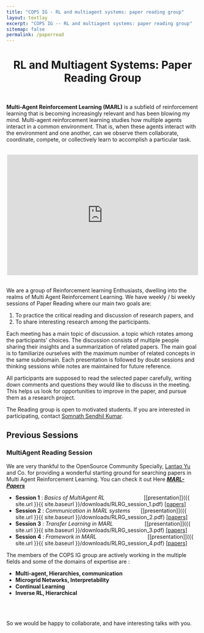 ```yaml
---
title: "COPS IG - RL and multiagent systems: paper reading group"
layout: textlay
excerpt: "COPS IG -- RL and multiagent systems: paper reading group"
sitemap: false
permalink: /paperread
---
```


<h1 align="center"> RL and Multiagent Systems: Paper Reading Group</h1>

<br>

**Multi-Agent Reinforcement Learning (MARL)** is a subfield of reinforcement learning that is becoming increasingly relevant and has been blowing my mind. Multi-agent reinforcement learning studies how multiple agents interact in a common environment. That is, when these agents interact with the environment and one another, can we observe them collaborate, coordinate, compete, or collectively learn to accomplish a particular task.

<br>

<div align="center"><iframe width="500" height="315" src="https://www.youtube.com/embed/kopoLzvh5jY" title="YouTube video player" frameborder="0" allow="accelerometer; autoplay; clipboard-write; encrypted-media; gyroscope; picture-in-picture" allowfullscreen> </iframe></div>
<br>

We are a group of Reinforcement learning Enthusiasts, dwelling into the realms of Multi Agent Reinforcement Learning.
We have weekly / bi weekly sessions of Paper Reading where our main two goals are:


1. To practice the critical reading and discussion of research papers, and
2. To share interesting research among the participants.

Each meeting has a main topic of discussion. a topic which rotates among the participants' choices. The discussion consists of multiple people sharing their insights and a summarization of related papers. The main goal is to familiarize ourselves with the maximum number of related concepts in the same subdomain. Each presentation is followed by doubt sessions and thinking sessions while notes are maintained for future reference.

All participants are supposed to read the selected paper carefully, writing down comments and questions they would like to discuss in the meeting. This helps us look for opportunities to improve in the paper, and pursue them as a research project.

The Reading group  is open to motivated students.
If you are interested in participating, contact [Somnath Sendhil Kumar](https://hex-plex.github.io/).

## Previous Sessions
### MultiAgent Reading Session

We are very thankful to the OpenSource Community Specially, [Lantao Yu](https://github.com/LantaoYu/) and Co. for providing a wonderful starting ground for searching papers in Multi Agent Reinforcement Learning. You can check it out Here [***MARL-Papers***](https://github.com/LantaoYu/MARL-Papers)
- **Session 1** : *Basics of MultiAgent RL* &nbsp;&nbsp;&nbsp;&nbsp;&nbsp;&nbsp;&nbsp;&nbsp;&nbsp;&nbsp;&nbsp;&nbsp;&nbsp;&nbsp;&nbsp;&nbsp;&nbsp;&nbsp;&nbsp;&nbsp;&nbsp;&nbsp;&nbsp;&nbsp; [[presentation]]({{ site.url }}{{ site.baseurl }}/downloads/RLRG_session_1.pdf)  [[papers]](https://github.com/LantaoYu/MARL-Papers#review-papers)
- **Session 2** : *Communication in MARL systems* &nbsp;&nbsp;&nbsp;&nbsp;&nbsp; [[presentation]]({{ site.url }}{{ site.baseurl }}/downloads/RLRG_session_2.pdf) [[papers]](https://github.com/LantaoYu/MARL-Papers#learning-to-communicate)
- **Session 3** : *Transfer Learning in MARL* &nbsp;&nbsp;&nbsp;&nbsp;&nbsp;&nbsp;&nbsp;&nbsp;&nbsp;&nbsp;&nbsp;&nbsp;&nbsp;&nbsp;&nbsp;&nbsp;&nbsp;&nbsp;&nbsp; [[presentation]]({{ site.url }}{{ site.baseurl }}/downloads/RLRG_session_3.pdf) [[papers]](https://github.com/LantaoYu/MARL-Papers#transfer-learning)
- **Session 4** : *Framework in MARL* &nbsp;&nbsp;&nbsp;&nbsp;&nbsp;&nbsp;&nbsp;&nbsp;&nbsp;&nbsp;&nbsp;&nbsp;&nbsp;&nbsp;&nbsp;&nbsp;&nbsp;&nbsp;&nbsp;&nbsp;&nbsp;&nbsp;&nbsp;&nbsp;&nbsp;&nbsp;&nbsp;&nbsp;&nbsp;&nbsp;&nbsp;&nbsp; [[presentation]]({{ site.url }}{{ site.baseurl }}/downloads/RLRG_session_4.pdf) [[papers]](https://github.com/LantaoYu/MARL-Papers#framework)


The members of the COPS IG group are actively working in the multiple fields and some of the domains of expertise are :
* **Multi-agent, Hierarchies, communication**
* **Microgrid Networks, Interpretability**
* **Continual Learning**
* **Inverse RL,  Hierarchical**


<br>
<br>

So we would be happy to collaborate, and have interesting talks with you.

<br>
<br>
